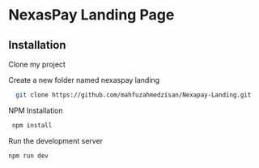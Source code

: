 
# NexasPay Landing Page


## Installation

Clone my project

Create a new folder named nexaspay landing
```bash
  git clone https://github.com/mahfuzahmedzisan/Nexapay-Landing.git
```

NPM Installation
```bash
 npm install
```

Run the development server
```bash
npm run dev
```

